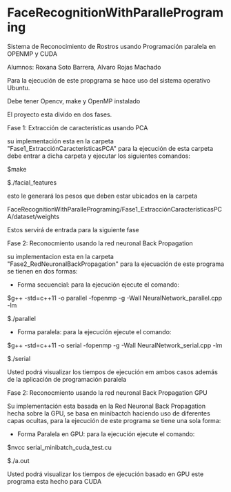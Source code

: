# FaceRecognitionWithParallePrograming
Sistema de Reconocimiento de Rostros usando Programación paralela en OPENMP y CUDA

Alumnos: Roxana Soto Barrera, Alvaro Rojas Machado

Para la ejecución de este propgrama se hace uso del sistema operativo Ubuntu.

Debe tener Opencv, make y OpenMP instalado

El proyecto esta divido en dos fases.

Fase 1: Extracción de características usando PCA

su implementación esta en la carpeta "Fase1_ExtracciónCaracterísticasPCA" para la ejecución de esta carpeta debe entrar a dicha carpeta y ejecutar los siguientes comandos:

$make

$./facial_features

esto le generará los pesos que deben estar ubicados en la carpeta 

FaceRecognitionWithParallePrograming/Fase1_ExtracciónCaracterísticasPCA/dataset/weights

Estos servirá de entrada para la siguiente fase

Fase 2: Reconocmiento usando la red neuronal Back Propagation

su implementacion esta en la carpeta "Fase2_RedNeuronalBackPropagation" para la ejecuación de este programa se tienen en dos formas:

- Forma secuencial: para la ejecución ejecute el comando:

$g++ -std=c++11 -o parallel -fopenmp -g -Wall NeuralNetwork_parallel.cpp -lm

$./parallel

- Forma paralela: para la ejecución ejecute el comando:

$g++ -std=c++11 -o serial -fopenmp -g -Wall NeuralNetwork_serial.cpp -lm

$./serial

Usted podrá visualizar los tiempos de ejecución em ambos casos además de la aplicación de programación paralela


Fase 2: Reconocmiento usando la red neuronal Back Propagation GPU

Su implementación esta basada en la Red Neuronal Back Propagation hecha sobre la GPU, se basa en minibactch haciendo uso de diferentes capas ocultas, para la ejecución de este programa se tiene una sola forma:


- Forma Paralela en GPU: para la ejecución ejecute el comando:

$nvcc serial_minibatch_cuda_test.cu


$./a.out

Usted podrá visualizar los tiempos de ejecución basado en GPU este programa esta hecho para CUDA


